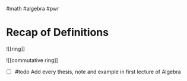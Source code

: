 #math #algebra #pwr

# Recap of Definitions
![[ring]]

![[commutative ring]]

- [ ] #todo Add every thesis, note and example in first lecture of Algebra